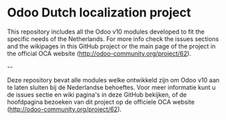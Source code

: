 Odoo Dutch localization project
===============================

This repository includes all the Odoo v10 modules developed to fit the specific needs of the Netherlands.
For more info check the issues sections and the wikipages in this GitHub project or the main page of the project in the official OCA website (http://odoo-community.org/project/62).

--

Deze repository bevat alle modules welke ontwikkeld zijn om Odoo v10 aan te laten sluiten bij de Nederlandse behoeftes. Voor meer informatie kunt u de issues sectie en wiki pagina's in deze GitHub bekijken, of de hoofdpagina bezoeken van dit project op de officiele OCA website (http://odoo-community.org/project/62). 

[//]: # (addons)
[//]: # (end addons)

